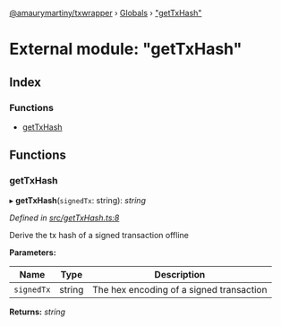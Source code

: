 [@amaurymartiny/txwrapper](../README.md) › [Globals](../globals.md) › ["getTxHash"](_gettxhash_.md)

# External module: "getTxHash"

## Index

### Functions

* [getTxHash](_gettxhash_.md#gettxhash)

## Functions

###  getTxHash

▸ **getTxHash**(`signedTx`: string): *string*

*Defined in [src/getTxHash.ts:8](https://github.com/amaurymartiny/polkadotjs-wrapper/blob/446bc11/src/getTxHash.ts#L8)*

Derive the tx hash of a signed transaction offline

**Parameters:**

Name | Type | Description |
------ | ------ | ------ |
`signedTx` | string | The hex encoding of a signed transaction  |

**Returns:** *string*
